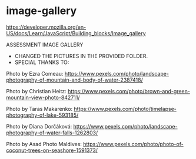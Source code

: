 # image-gallery

https://developer.mozilla.org/en-US/docs/Learn/JavaScript/Building_blocks/Image_gallery


ASSESSMENT IMAGE GALLERY

- CHANGED THE PICTURES IN THE PROVIDED FOLDER.
- SPECIAL THANKS TO:

Photo by Ezra  Comeau: https://www.pexels.com/photo/landscape-photography-of-mountain-and-body-of-water-2387418/

Photo by Christian Heitz: https://www.pexels.com/photo/brown-and-green-mountain-view-photo-842711/

Photo by Taras Makarenko: https://www.pexels.com/photo/timelapse-photography-of-lake-593185/

Photo by Diana Dorčáková: https://www.pexels.com/photo/landscape-photography-of-water-falls-1262803/

Photo by Asad Photo Maldives: https://www.pexels.com/photo/photo-of-coconut-trees-on-seashore-1591373/
